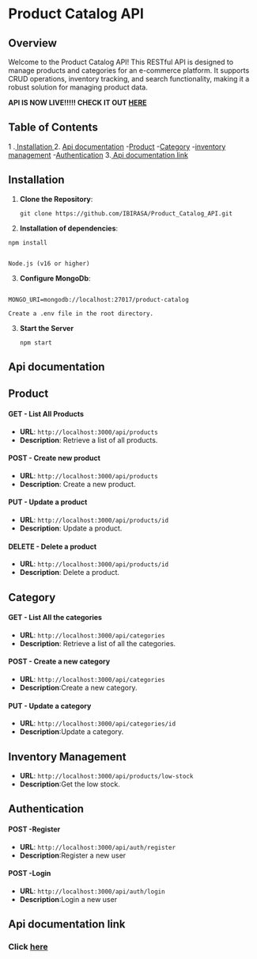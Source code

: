 # Product Catalog API

## Overview

Welcome to the Product Catalog API! This RESTful API is designed to manage products and categories for an e-commerce platform. It supports CRUD operations, inventory tracking, and search functionality, making it a robust solution for managing product data.

**API IS NOW LIVE!!!!! CHECK IT OUT [HERE](https://documenter.getpostman.com/view/42118517/2sAYkHpe3Q)**

## Table of Contents

1 .[ Installation ](#Installation) 2. [Api documentation](#documentation) -[Product](#product) -[Category](#category) -[inventory management](#inventory-management) -[Authentication](#authentication) 3.[ Api documentation link](#documentation)

## **Installation**

1. **Clone the Repository**:

   ```
   git clone https://github.com/IBIRASA/Product_Catalog_API.git

   ```

2. **Installation of dependencies**:

```
npm install
```

```

Node.js (v16 or higher)

```

3. **Configure MongoDb**:

```

MONGO_URI=mongodb://localhost:27017/product-catalog

```

```
Create a .env file in the root directory.

```

3. **Start the Server**
   ```
   npm start
   ```

## **Api documentation**

## **Product**

#### **GET** - List All Products

- **URL**: `http://localhost:3000/api/products`
- **Description**: Retrieve a list of all products.

#### **POST** - Create new product

- **URL**: `http://localhost:3000/api/products`
- **Description**: Create a new product.

#### **PUT** - Update a product

- **URL**: `http://localhost:3000/api/products/id`
- **Description**: Update a product.

#### **DELETE** - Delete a product

- **URL**: `http://localhost:3000/api/products/id`
- **Description**: Delete a product.

## **Category**

#### **GET** - List All the categories

- **URL**: `http://localhost:3000/api/categories`
- **Description**: Retrieve a list of all the categories.

#### **POST** - Create a new category

- **URL**: `http://localhost:3000/api/categories`
- **Description**:Create a new category.

#### **PUT** - Update a category

- **URL**: `http://localhost:3000/api/categories/id`
- **Description**:Update a category.

## **Inventory Management**

- **URL**: `http://localhost:3000/api/products/low-stock`
- **Description**:Get the low stock.

## **Authentication**

#### **POST** -Register

- **URL**: `http://localhost:3000/api/auth/register`
- **Description**:Register a new user

#### **POST** -Login

- **URL**: `http://localhost:3000/api/auth/login`
- **Description**:Login a new user

## **Api documentation link**

### Click [here](https://documenter.getpostman.com/view/42118517/2sAYkHpe3Q)
